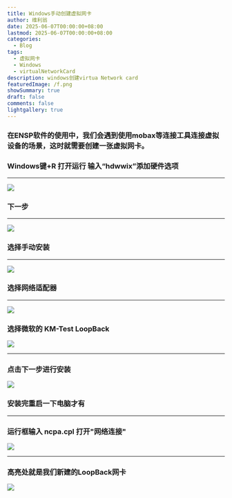 ```yaml
---
title: Windows手动创建虚拟网卡
author: 维利翁
date: 2025-06-07T00:00:00+08:00
lastmod: 2025-06-07T00:00:00+08:00
categories:
  - Blog
tags:
  - 虚拟网卡
  - Windows
  - virtualNetworkCard
description: windows创建virtua Network card
featuredImage: /f.png
showSummary: true
draft: false
comments: false
lightgallery: true
---
```


### 在ENSP软件的使用中，我们会遇到使用mobax等连接工具连接虚拟设备的场景，这时就需要创建一张虚拟网卡。   

### Windows键+R 打开运行 输入“hdwwix”添加硬件选项


---

![](1.png)
### 下一步

---

![](2.png)
### 选择手动安装

---

![](3.png)
### 选择网络适配器

---

![](4.png)
### 选择微软的 KM-Test LoopBack
![](5.png)

---
### 点击下一步进行安装
![](6.png)
### 安装完重启一下电脑才有

---

### 运行框输入 ncpa.cpl 打开"网络连接"

![](7.png)


---

### 高亮处就是我们新建的LoopBack网卡

![](8.png)